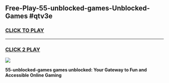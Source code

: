 
## Free-Play-55-unblocked-games-Unblocked-Games #qtv3e
<h3>
<a href="https://news.freeplayer.one?title=55-unblocked-games&ref=8M">CLICK TO PLAY</a></h3>
<hr>

<h3>
<a href="https://news.freeplayer.one?title=55-unblocked-games&ref=8M">CLICK 2 PLAY</a>
  
</h3>

<a href="https://news.freeplayer.one?title=55-unblocked-games&ref=8M"><img src="https://clearcache.store/games.png"></a>


**55-unblocked-games games unblocked: Your Gateway to Fun and Accessible Online Gaming**
